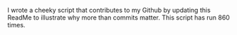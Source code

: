 I wrote a cheeky script that contributes to my Github by updating this ReadMe to illustrate why more than commits matter. This script has run 860 times.